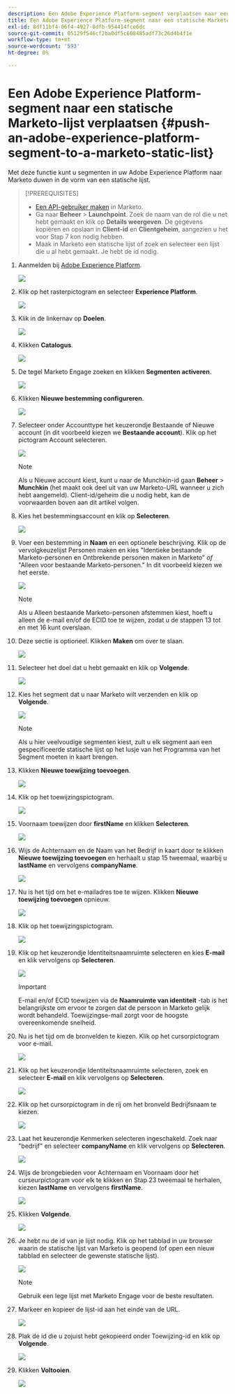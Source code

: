 ```yaml
---
description: Een Adobe Experience Platform-segment verplaatsen naar een statische Marketo-lijst - Marketo Docs - Productdocumentatie
title: Een Adobe Experience Platform-segment naar een statische Marketo-lijst verplaatsen
exl-id: 8df11bf4-06f4-4927-8dfb-954414fce6dc
source-git-commit: 05129f546cf2ba0df5c608485adf73c26d4b4f1e
workflow-type: tm+mt
source-wordcount: '593'
ht-degree: 0%

---
```


# Een Adobe Experience Platform-segment naar een statische Marketo-lijst verplaatsen {#push-an-adobe-experience-platform-segment-to-a-marketo-static-list}

Met deze functie kunt u segmenten in uw Adobe Experience Platform naar Marketo duwen in de vorm van een statische lijst.

>[!PREREQUISITES]
>
>* [Een API-gebruiker maken](/help/marketo/product-docs/administration/users-and-roles/create-an-api-only-user.md) in Marketo.
>* Ga naar **Beheer** > **Launchpoint**. Zoek de naam van de rol die u net hebt gemaakt en klik op **Details weergeven**. De gegevens kopiëren en opslaan in **Client-id** en **Clientgeheim**, aangezien u het voor Stap 7 kon nodig hebben.
>* Maak in Marketo een statische lijst of zoek en selecteer een lijst die u al hebt gemaakt. Je hebt de id nodig.


1. Aanmelden bij [Adobe Experience Platform](https://experience.adobe.com/).

   ![](assets/push-an-adobe-experience-platform-segment-1.png)

1. Klik op het rasterpictogram en selecteer **Experience Platform**.

   ![](assets/push-an-adobe-experience-platform-segment-2.png)

1. Klik in de linkernav op **Doelen**.

   ![](assets/push-an-adobe-experience-platform-segment-3.png)

1. Klikken **Catalogus**.

   ![](assets/push-an-adobe-experience-platform-segment-4.png)

1. De tegel Marketo Engage zoeken en klikken **Segmenten activeren**.

   ![](assets/push-an-adobe-experience-platform-segment-5.png)

1. Klikken **Nieuwe bestemming configureren**.

   ![](assets/push-an-adobe-experience-platform-segment-6.png)


1. Selecteer onder Accounttype het keuzerondje Bestaande of Nieuwe account (in dit voorbeeld kiezen we **Bestaande account**). Klik op het pictogram Account selecteren.

   ![](assets/push-an-adobe-experience-platform-segment-7.png)

   >[!NOTE]
   >
   >Als u Nieuwe account kiest, kunt u naar de Munchkin-id gaan **Beheer** > **Munchkin** (het maakt ook deel uit van uw Marketo-URL wanneer u zich hebt aangemeld). Client-id/geheim die u nodig hebt, kan de voorwaarden boven aan dit artikel volgen.

1. Kies het bestemmingsaccount en klik op **Selecteren**.

   ![](assets/push-an-adobe-experience-platform-segment-8.png)

1. Voer een bestemming in **Naam** en een optionele beschrijving. Klik op de vervolgkeuzelijst Personen maken en kies &quot;Identieke bestaande Marketo-personen en Ontbrekende personen maken in Marketo&quot; _of_ &quot;Alleen voor bestaande Marketo-personen.&quot; In dit voorbeeld kiezen we het eerste.

   ![](assets/push-an-adobe-experience-platform-segment-9.png)

   >[!NOTE]
   >
   >Als u Alleen bestaande Marketo-personen afstemmen kiest, hoeft u alleen de e-mail en/of de ECID toe te wijzen, zodat u de stappen 13 tot en met 16 kunt overslaan.

1. Deze sectie is optioneel. Klikken **Maken** om over te slaan.

   ![](assets/push-an-adobe-experience-platform-segment-10.png)

1. Selecteer het doel dat u hebt gemaakt en klik op **Volgende**.

   ![](assets/push-an-adobe-experience-platform-segment-11.png)

1. Kies het segment dat u naar Marketo wilt verzenden en klik op **Volgende**.

   ![](assets/push-an-adobe-experience-platform-segment-12.png)

   >[!NOTE]
   >
   >Als u hier veelvoudige segmenten kiest, zult u elk segment aan een gespecificeerde statische lijst op het lusje van het Programma van het Segment moeten in kaart brengen.

1. Klikken **Nieuwe toewijzing toevoegen**.

   ![](assets/push-an-adobe-experience-platform-segment-13.png)

1. Klik op het toewijzingspictogram.

   ![](assets/push-an-adobe-experience-platform-segment-14.png)

1. Voornaam toewijzen door **firstName** en klikken **Selecteren**.

   ![](assets/push-an-adobe-experience-platform-segment-15.png)

1. Wijs de Achternaam en de Naam van het Bedrijf in kaart door te klikken **Nieuwe toewijzing toevoegen** en herhaalt u stap 15 tweemaal, waarbij u **lastName** en vervolgens **companyName**.

   ![](assets/push-an-adobe-experience-platform-segment-16.png)

1. Nu is het tijd om het e-mailadres toe te wijzen. Klikken **Nieuwe toewijzing toevoegen** opnieuw.

   ![](assets/push-an-adobe-experience-platform-segment-17.png)

1. Klik op het toewijzingspictogram.

   ![](assets/push-an-adobe-experience-platform-segment-18.png)

1. Klik op het keuzerondje Identiteitsnaamruimte selecteren en kies  **E-mail** en klik vervolgens op **Selecteren**.

   ![](assets/push-an-adobe-experience-platform-segment-19.png)

   >[!IMPORTANT]
   >
   >E-mail en/of ECID toewijzen via de **Naamruimte van identiteit** -tab is het belangrijkste om ervoor te zorgen dat de persoon in Marketo gelijk wordt behandeld. Toewijzingse-mail zorgt voor de hoogste overeenkomende snelheid.

1. Nu is het tijd om de bronvelden te kiezen. Klik op het cursorpictogram voor e-mail.

   ![](assets/push-an-adobe-experience-platform-segment-20.png)

1. Klik op het keuzerondje Identiteitsnaamruimte selecteren, zoek en selecteer **E-mail** en klik vervolgens op **Selecteren**.

   ![](assets/push-an-adobe-experience-platform-segment-21.png)

1. Klik op het cursorpictogram in de rij om het bronveld Bedrijfsnaam te kiezen.

   ![](assets/push-an-adobe-experience-platform-segment-22.png)

1. Laat het keuzerondje Kenmerken selecteren ingeschakeld. Zoek naar &quot;bedrijf&quot; en selecteer **companyName** en klik vervolgens op **Selecteren**.

   ![](assets/push-an-adobe-experience-platform-segment-23.png)

1. Wijs de brongebieden voor Achternaam en Voornaam door het curseurpictogram voor elk te klikken en Stap 23 tweemaal te herhalen, kiezen **lastName** en vervolgens **firstName**.

   ![](assets/push-an-adobe-experience-platform-segment-24.png)

1. Klikken **Volgende**.

   ![](assets/push-an-adobe-experience-platform-segment-25.png)

1. Je hebt nu de id van je lijst nodig. Klik op het tabblad in uw browser waarin de statische lijst van Marketo is geopend (of open een nieuw tabblad en selecteer de gewenste statische lijst).

   ![](assets/push-an-adobe-experience-platform-segment-26.png)

   >[!NOTE]
   >
   >Gebruik een lege lijst met Marketo Engage voor de beste resultaten.

1. Markeer en kopieer de lijst-id aan het einde van de URL.

   ![](assets/push-an-adobe-experience-platform-segment-27.png)

1. Plak de id die u zojuist hebt gekopieerd onder Toewijzing-id en klik op **Volgende**.

   ![](assets/push-an-adobe-experience-platform-segment-28.png)

1. Klikken **Voltooien**.

   ![](assets/push-an-adobe-experience-platform-segment-29.png)
